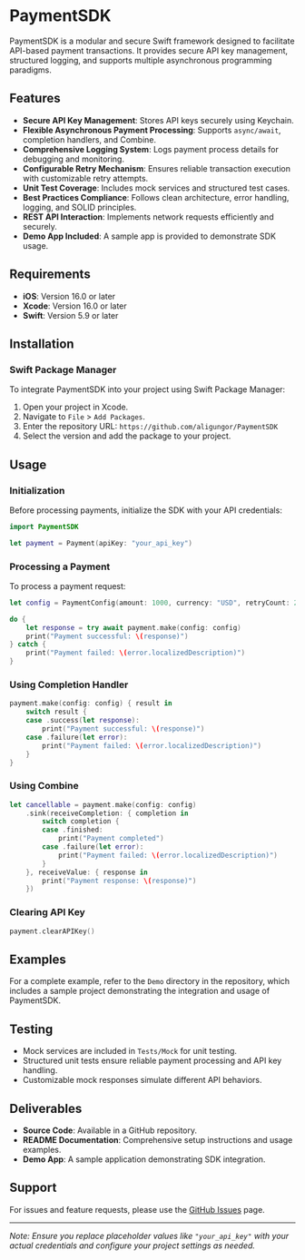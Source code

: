 # PaymentSDK

PaymentSDK is a modular and secure Swift framework designed to facilitate API-based payment transactions. It provides secure API key management, structured logging, and supports multiple asynchronous programming paradigms.

## Features

- **Secure API Key Management**: Stores API keys securely using Keychain.
- **Flexible Asynchronous Payment Processing**: Supports `async/await`, completion handlers, and Combine.
- **Comprehensive Logging System**: Logs payment process details for debugging and monitoring.
- **Configurable Retry Mechanism**: Ensures reliable transaction execution with customizable retry attempts.
- **Unit Test Coverage**: Includes mock services and structured test cases.
- **Best Practices Compliance**: Follows clean architecture, error handling, logging, and SOLID principles.
- **REST API Interaction**: Implements network requests efficiently and securely.
- **Demo App Included**: A sample app is provided to demonstrate SDK usage.

## Requirements

- **iOS**: Version 16.0 or later
- **Xcode**: Version 16.0 or later
- **Swift**: Version 5.9 or later

## Installation

### Swift Package Manager

To integrate PaymentSDK into your project using Swift Package Manager:

1. Open your project in Xcode.
2. Navigate to `File` > `Add Packages`.
3. Enter the repository URL: `https://github.com/aligungor/PaymentSDK`
4. Select the version and add the package to your project.

## Usage

### Initialization

Before processing payments, initialize the SDK with your API credentials:

```swift
import PaymentSDK

let payment = Payment(apiKey: "your_api_key")
```

### Processing a Payment

To process a payment request:

```swift
let config = PaymentConfig(amount: 1000, currency: "USD", retryCount: 2)

do {
    let response = try await payment.make(config: config)
    print("Payment successful: \(response)")
} catch {
    print("Payment failed: \(error.localizedDescription)")
}
```

### Using Completion Handler

```swift
payment.make(config: config) { result in
    switch result {
    case .success(let response):
        print("Payment successful: \(response)")
    case .failure(let error):
        print("Payment failed: \(error.localizedDescription)")
    }
}
```

### Using Combine

```swift
let cancellable = payment.make(config: config)
    .sink(receiveCompletion: { completion in
        switch completion {
        case .finished:
            print("Payment completed")
        case .failure(let error):
            print("Payment failed: \(error.localizedDescription)")
        }
    }, receiveValue: { response in
        print("Payment response: \(response)")
    })
```

### Clearing API Key

```swift
payment.clearAPIKey()
```

## Examples

For a complete example, refer to the `Demo` directory in the repository, which includes a sample project demonstrating the integration and usage of PaymentSDK.

## Testing

- Mock services are included in `Tests/Mock` for unit testing.
- Structured unit tests ensure reliable payment processing and API key handling.
- Customizable mock responses simulate different API behaviors.

## Deliverables

- **Source Code**: Available in a GitHub repository.
- **README Documentation**: Comprehensive setup instructions and usage examples.
- **Demo App**: A sample application demonstrating SDK integration.

## Support

For issues and feature requests, please use the [GitHub Issues](https://github.com/aligungor/PaymentSDK/issues) page.

---

*Note: Ensure you replace placeholder values like `"your_api_key"` with your actual credentials and configure your project settings as needed.*

